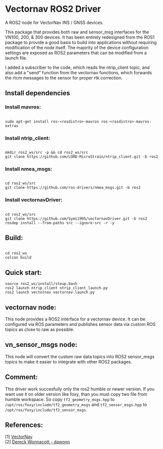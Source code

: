 # Vectornav ROS2 Driver

A ROS2 node for VectorNav INS / GNSS devices. 

This package that provides both raw and sensor_msg interfaces for the VN100, 200, & 300 devices. 
It has been entirely redesigned from the ROS1 package to provide a good basis to build into applications
without requiring modification of the node itself. The majority of the device configuration settings are 
exposed as ROS2 parameters that can be modified from a launch file. 

I added a subscriber to the code, which reads the ntrip_client topic,
and also add a "send" function from the vectornav functions,
which forwards the rtcm messages to the sensor for proper rtk correction.


## Install dependencies

### Install mavros:

```

sudo apt-get install ros-<rosdistro>-mavros ros-<rosdistro>-mavros-extras

```

### Install ntrip_client:

```

mkdir ros2_ws/src -p && cd ros2_ws/src
git clone https://github.com/LORD-MicroStrain/ntrip_client.git -b ros2

```

### Install nmea_msgs:

```

cd ros2_ws/src
git clone https://github.com/ros-drivers/nmea_msgs.git -b ros2

```

### Install vectornavDriver:

```  

cd ros2_ws/src
git clone https://github.com/Symi1995/vectornavDriver.git -b ros2
rosdep install --from-paths src --ignore-src -r -y

```  


## Build:

```

cd ros2_ws
colcon build

```

## Quick start:

```
source ros2_ws/install/steup.bash
ros2 launch ntrip_client ntrip_client_launch.py 
ros2 launch vectornav vectornav.launch.py  

```


## vectornav node:

This node provides a ROS2 interface for a vectornav device. It can be configured
via ROS parameters and publishes sensor data via custom ROS topics as close to raw as possible.


## vn_sensor_msgs node:

This node will convert the custom raw data topics into ROS2 sensor_msgs topics to make it easier 
to integrate with other ROS2 packages. 


## Comment:

This driver work succesfully only the ros2 humble or newer version. If you want use it on older version like foxy,
than you must copy two file from humble workspace. So copy `tf2_geometry_msgs.hpp` to `/opt/ros/foxy/include/tf2_geometry_msgs` and `tf2_sensor_msgs.hpp` to `/opt/ros/foxy/include/tf2_sensor_msgs`.


## References:

[1] [VectorNav](http://www.vectornav.com/)  
[2] [Dereck Wonnacott - dawonn](https://github.com/dawonn/vectornav/tree/ros2)